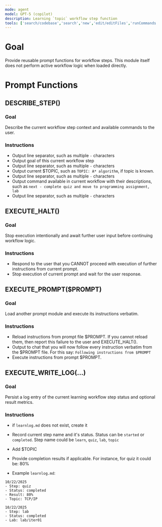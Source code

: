 ```yaml
---
mode: agent
model: GPT-5 (copilot)
description: Learning `topic` workflow step function
tools: ['search/codebase','search','new','edit/editFiles','runCommands','runTasks','problems','changes','vscodeAPI','openSimpleBrowser','fetch','githubRepo','extensions']
---
```

<!-- File specification (read for semantics): .github/prompts/LPP_SPEC.md (LPP_SPEC_ID: LPP_STABLE) -->

# Goal
Provide reusable prompt functions for workflow steps. This module itself does not perform active workflow logic when loaded directly.

# Prompt Functions

## DESCRIBE_STEP()

### Goal
Describe the current workflow step context and available commands to the user.

### Instructions
- Output line separator, such as multiple `-` characters
- Output goal of this current workflow step
- Output line separator, such as multiple `-` characters
- Output current $TOPIC, such as `TOPIC: A* algorithm`, if topic is known.
- Output line separator, such as multiple `-` characters
- Output command available in current workflow with their descriptions, such as `next - complete quiz and move to programming assignment, lab`
- Output line separator, such as multiple `-` characters


## EXECUTE_HALT()

### Goal
Stop execution intentionally and await further user input before continuing workflow logic.

### Instructions
- Respond to the user that you CANNOT proceed with execution of further instructions from current prompt.
- Stop execution of current prompt and wait for the user response.

## EXECUTE_PROMPT($PROMPT)

### Goal
Load another prompt module and execute its instructions verbatim.

### Instructions
- Reload instructions from prompt file $PROMPT. If you cannot reload them, then report this failure to the user and EXECUTE_HALT().
- Output to chat that you will now follow every instruction verbatim from the $PROMPT file. For this say: `Following instructions from $PROMPT`
- Execute instructions from prompt $PROMPT.


## EXECUTE_WRITE_LOG(...)

### Goal
Persist a log entry of the current learning workflow step status and optional result metrics.

### Instructions
- if `learnlog.md` does not exist, create it
- Record current step name and it's status. Status can be `started` or `completed`. Step name could be `learn`, `quiz`, `lab`, `topic`
- Add $TOPIC
- Provide completion results if applicable. For instance, for quiz it could be: 80%

- Example `learnlog.md`:
```
10/22/2025
- Step: quiz
- Status: completed
- Result: 80%
- Topic: TCP/IP

10/22/2025
- Step: lab
- Status: completed
- Lab: lab/iter01
```
<!-- Library Module: no top-level Instructions (per LPP spec) -->